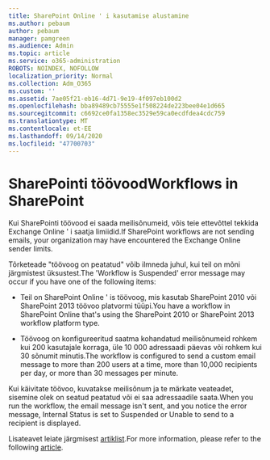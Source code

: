```yaml
---
title: SharePoint Online ' i kasutamise alustamine
ms.author: pebaum
author: pebaum
manager: pamgreen
ms.audience: Admin
ms.topic: article
ms.service: o365-administration
ROBOTS: NOINDEX, NOFOLLOW
localization_priority: Normal
ms.collection: Adm_O365
ms.custom: ''
ms.assetid: 7ae05f21-eb16-4d71-9e19-4f097eb100d2
ms.openlocfilehash: bba89489cb75555e1f508224de223bee04e1d665
ms.sourcegitcommit: c6692ce0fa1358ec3529e59ca0ecdfdea4cdc759
ms.translationtype: MT
ms.contentlocale: et-EE
ms.lasthandoff: 09/14/2020
ms.locfileid: "47700703"
---
```

# <a name="workflows-in-sharepoint"></a><span data-ttu-id="5aa3d-102">SharePointi töövood</span><span class="sxs-lookup"><span data-stu-id="5aa3d-102">Workflows in SharePoint</span></span>

<span data-ttu-id="5aa3d-103">Kui SharePointi töövood ei saada meilisõnumeid, võis teie ettevõttel tekkida Exchange Online ' i saatja limiidid.</span><span class="sxs-lookup"><span data-stu-id="5aa3d-103">If SharePoint workflows are not sending emails, your organization may have encountered the Exchange Online sender limits.</span></span>

<span data-ttu-id="5aa3d-104">Tõrketeade "töövoog on peatatud" võib ilmneda juhul, kui teil on mõni järgmistest üksustest.</span><span class="sxs-lookup"><span data-stu-id="5aa3d-104">The 'Workflow is Suspended' error message may occur if you have one of the following items:</span></span>

- <span data-ttu-id="5aa3d-105">Teil on SharePoint Online ' is töövoog, mis kasutab SharePoint 2010 või SharePoint 2013 töövoo platvormi tüüpi.</span><span class="sxs-lookup"><span data-stu-id="5aa3d-105">You have a workflow in SharePoint Online that's using the SharePoint 2010 or SharePoint 2013 workflow platform type.</span></span>

- <span data-ttu-id="5aa3d-106">Töövoog on konfigureeritud saatma kohandatud meilisõnumeid rohkem kui 200 kasutajale korraga, üle 10 000 adressaadi päevas või rohkem kui 30 sõnumit minutis.</span><span class="sxs-lookup"><span data-stu-id="5aa3d-106">The workflow is configured to send a custom email message to more than 200 users at a time, more than 10,000 recipients per day, or more than 30 messages per minute.</span></span>

<span data-ttu-id="5aa3d-107">Kui käivitate töövoo, kuvatakse meilisõnum ja te märkate veateadet, sisemine olek on seatud peatatud või ei saa adressaadile saata.</span><span class="sxs-lookup"><span data-stu-id="5aa3d-107">When you run the workflow, the email message isn't sent, and you notice the error message, Internal Status is set to Suspended or Unable to send to a recipient is displayed.</span></span>

<span data-ttu-id="5aa3d-108">Lisateavet leiate järgmisest [artiklist](https://docs.microsoft.com/sharepoint/support/workflows/configured-workflow-fails-running).</span><span class="sxs-lookup"><span data-stu-id="5aa3d-108">For more information, please refer to the following [article](https://docs.microsoft.com/sharepoint/support/workflows/configured-workflow-fails-running).</span></span>

